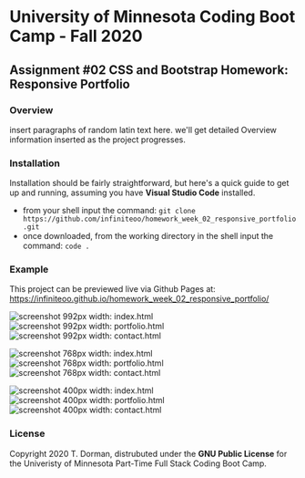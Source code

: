# University of Minnesota Coding Boot Camp - Fall 2020 
## Assignment #02 CSS and Bootstrap Homework: Responsive Portfolio


### Overview

insert paragraphs of random latin text here.  we'll get detailed Overview information inserted as the project progresses.


### Installation

Installation should be fairly straightforward, but here's a quick guide to get up and running, assuming you have **Visual Studio Code** installed.

* from your shell input the command: `git clone https://github.com/infiniteoo/homework_week_02_responsive_portfolio.git`
* once downloaded, from the working directory in the shell input the command: `code .`


### Example

This project can be previewed live via Github Pages at: https://infiniteoo.github.io/homework_week_02_responsive_portfolio/

![screenshot 992px width: index.html](/img/992-index.PNG)
![screenshot 992px width: portfolio.html](/img/992-portfolio.PNG)
![screenshot 992px width: contact.html](/img/992-contact.PNG)

![screenshot 768px width: index.html](/img/768-index.PNG)
![screenshot 768px width: portfolio.html](/img/768-portfolio.PNG)
![screenshot 768px width: contact.html](/img/768-contact.PNG)

![screenshot 400px width: index.html](/img/400-index.PNG)
![screenshot 400px width: portfolio.html](/img/400-portfolio.PNG)
![screenshot 400px width: contact.html](/img/400-contact.PNG)



### License

Copyright 2020 T. Dorman, distrubuted under the **GNU Public License** for the Univeristy of Minnesota Part-Time Full Stack Coding Boot Camp.














